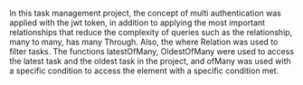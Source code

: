 In this task management project, the concept of multi authentication was applied with the jwt token, in addition to applying the most important relationships that reduce the complexity of queries such as the relationship, many to many, has many Through. Also, the where Relation was used to filter tasks. The functions latestOfMany, OldestOfMany were used to access the latest task and the oldest task in the project, and ofMany was used with a specific condition to access the element with a specific condition met.

